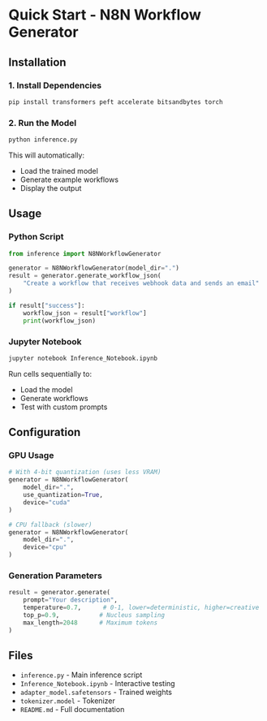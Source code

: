 # Quick Start - N8N Workflow Generator

## Installation

### 1. Install Dependencies

```bash
pip install transformers peft accelerate bitsandbytes torch
```

### 2. Run the Model

```bash
python inference.py
```

This will automatically:
- Load the trained model
- Generate example workflows
- Display the output

## Usage

### Python Script

```python
from inference import N8NWorkflowGenerator

generator = N8NWorkflowGenerator(model_dir=".")
result = generator.generate_workflow_json(
    "Create a workflow that receives webhook data and sends an email"
)

if result["success"]:
    workflow_json = result["workflow"]
    print(workflow_json)
```

### Jupyter Notebook

```bash
jupyter notebook Inference_Notebook.ipynb
```

Run cells sequentially to:
- Load the model
- Generate workflows
- Test with custom prompts

## Configuration

### GPU Usage

```python
# With 4-bit quantization (uses less VRAM)
generator = N8NWorkflowGenerator(
    model_dir=".",
    use_quantization=True,
    device="cuda"
)

# CPU fallback (slower)
generator = N8NWorkflowGenerator(
    model_dir=".",
    device="cpu"
)
```

### Generation Parameters

```python
result = generator.generate(
    prompt="Your description",
    temperature=0.7,      # 0-1, lower=deterministic, higher=creative
    top_p=0.9,           # Nucleus sampling
    max_length=2048      # Maximum tokens
)
```

## Files

- `inference.py` - Main inference script
- `Inference_Notebook.ipynb` - Interactive testing
- `adapter_model.safetensors` - Trained weights
- `tokenizer.model` - Tokenizer
- `README.md` - Full documentation
